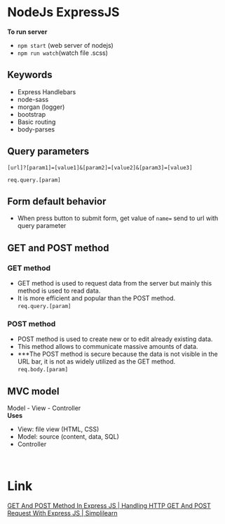# NodeJs ExpressJS
**To run server**
- `npm start` (web server of nodejs)
- `npm run watch`(watch file .scss)

## Keywords
- Express Handlebars
- node-sass
- morgan (logger)
- bootstrap
- Basic routing
- body-parses

## Query parameters
```
[url]?[param1]=[value1]&[param2]=[value2]&[param3]=[value3]

req.query.[param]
```

## Form default behavior
- When press button to submit form, get value of `name=` send to url with query parameter

## GET and POST method
### GET method
- GET method is used to request data from the server but mainly this method is used to read data.
- It is more efficient and popular than the POST method.<br />
`req.query.[param]`
### POST method
- POST method is used to create new or to edit already existing data.
- This method allows to communicate massive amounts of data.
- ***The POST method is secure because the data is not visible in the URL bar, it is not as widely utilized as the GET method.<br />
`req.body.[param]`

## MVC model
Model - View - Controller <br />
**Uses**
- View: file view (HTML, CSS)
- Model: source (content, data, SQL)
- Controller 
<br />

# Link
[GET And POST Method In Express JS | Handling HTTP GET And POST Request With Express JS | Simplilearn](https://www.youtube.com/watch?v=urg-a6i0HEc)